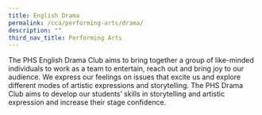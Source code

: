 ```yaml
---
title: English Drama
permalink: /cca/performing-arts/drama/
description: ""
third_nav_title: Performing Arts
---
```

The PHS English Drama Club aims to bring together a group of like-minded individuals to work as a team to entertain, reach out and bring joy to our audience.  We express our feelings on issues that excite us and explore different modes of artistic expressions and storytelling. The PHS Drama Club aims to develop our students’ skills in storytelling and artistic expression and increase their stage confidence. 

